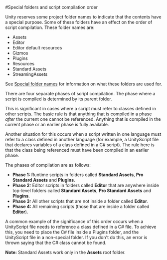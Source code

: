 #Special folders and script compilation order

Unity reserves some project folder names to indicate that the contents have a special purpose. Some of these folders have an effect on the order of script compilation. These folder names are: 

* Assets
* Editor
* Editor default resources
* Gizmos
* Plugins
* Resources
* Standard Assets
* StreamingAssets

See [Special folder names](SpecialFolders) for information on what these folders are used for.

There are four separate phases of script compilation. The phase where a script is compiled is determined by its parent folder.

This is significant in cases where a script must refer to classes defined in other scripts. The basic rule is that anything that is compiled in a phase *after* the current one cannot be referenced. Anything that is compiled in the current phase or an earlier phase is fully available.

Another situation for this occurs when a script written in one language must refer to a class defined in another language (for example, a UnityScript file that declares variables of a class defined in a C# script). The rule here is that the class being referenced must have been compiled in an earlier phase.

The phases of compilation are as follows:

* **Phase 1:** Runtime scripts in folders called __Standard Assets__, __Pro Standard Assets__ and __Plugins__.
* **Phase 2:** Editor scripts in folders called __Editor__ that are anywhere inside top-level folders called __Standard Assets__, __Pro Standard Assets__ and __Plugins__.
* **Phase 3:** All other scripts that are not inside a folder called __Editor__.
* **Phase 4:** All remaining scripts (those that are inside a folder called __Editor__).


A common example of the significance of this order occurs when a UnityScript file needs to reference a class defined in a C# file. To achieve this, you need to place the C# file inside a Plugins folder, and the UnityScript file in a non-special folder. If you don't do this, an error is thrown saying that the C# class cannot be found.

**Note:** Standard Assets work only in the __Assets__ root folder.
